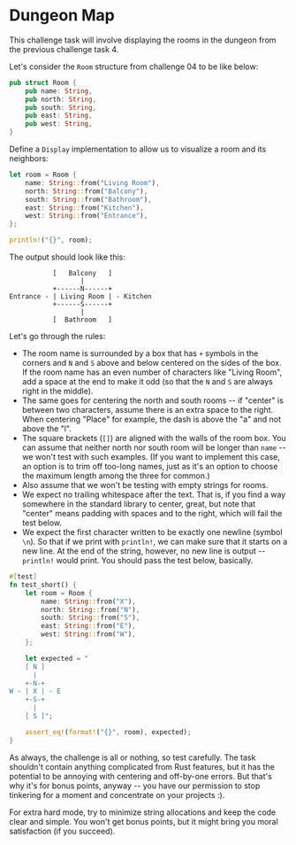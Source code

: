 # Dungeon Map

This challenge task will involve displaying the rooms in the dungeon from the previous challenge task 4.

Let's consider the `Room` structure from challenge 04 to be like below:

```rust
pub struct Room {
    pub name: String,
    pub north: String,
    pub south: String,
    pub east: String,
    pub west: String,
}
```

Define a `Display` implementation to allow us to visualize a room and its neighbors:

```rust
let room = Room {
    name: String::from("Living Room"),
    north: String::from("Balcony"),
    south: String::from("Bathroom"),
    east: String::from("Kitchen"),
    west: String::from("Entrance"),
};

println!("{}", room);
```

The output should look like this:

```
           [   Balcony   ]
                  |
           +------N------+
Entrance - | Living Room | - Kitchen
           +------S------+
                  |
           [  Bathroom   ]
```


Let's go through the rules:

- The room name is surrounded by a box that has `+` symbols in the corners and `N` and `S` above and below centered on the sides of the box. If the room name has an even number of characters like "Living Room", add a space at the end to make it odd (so that the `N` and `S` are always right in the middle).
- The same goes for centering the north and south rooms -- if "center" is between two characters, assume there is an extra space to the right. When centering "Place" for example, the dash is above the "a" and not above the "l".
- The square brackets (`[]`) are aligned with the walls of the room box. You can assume that neither north nor south room will be longer than `name` -- we won't test with such examples. (If you want to implement this case, an option is to trim off too-long names, just as it's an option to choose the maximum length among the three for common.)
- Also assume that we won't be testing with empty strings for rooms.
- We expect no trailing whitespace after the text. That is, if you find a way somewhere in the standard library to center, great, but note that "center" means padding with spaces and to the right, which will fail the test below.
- We expect the first character written to be exactly one newline (symbol `\n`). So that if we print with `println!`, we can make sure that it starts on a new line. At the end of the string, however, no new line is output -- `println!` would print. You should pass the test below, basically.

```rust
#[test]
fn test_short() {
    let room = Room {
        name: String::from("X"),
        north: String::from("N"),
        south: String::from("S"),
        east: String::from("E"),
        west: String::from("W"),
    };

    let expected = "
    [ N ]
      |
    +-N-+
W - | X | - E
    +-S-+
      |
    [ S ]";

    assert_eq!(format!("{}", room), expected);
}
```

As always, the challenge is all or nothing, so test carefully. The task shouldn't contain anything complicated from Rust features, but it has the potential to be annoying with centering and off-by-one errors. But that's why it's for bonus points, anyway -- you have our permission to stop tinkering for a moment and concentrate on your projects :).

For extra hard mode, try to minimize string allocations and keep the code clear and simple. You won't get bonus points, but it might bring you moral satisfaction (if you succeed).
